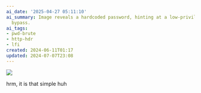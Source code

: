 ```yaml
---
ai_date: '2025-04-27 05:11:10'
ai_summary: Image reveals a hardcoded password, hinting at a low-privilege authentication
  bypass.
ai_tags:
- pwd-brute
- http-hdr
- lfi
created: 2024-06-11T01:17
updated: 2024-07-07T23:08
---
```


![](https://res.cloudinary.com/kumonochisanaka/image/upload/v1718083496/2024/06/60b75a808396044bc4676440b41718d9.png)

hrm, it is that simple huh